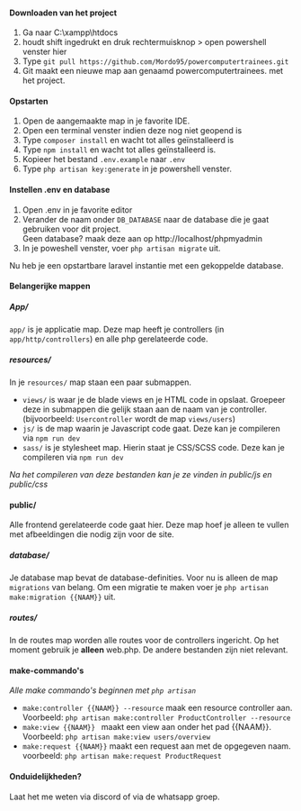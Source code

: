 #### Downloaden van het project
1. Ga naar C:\xampp\htdocs
2. houdt shift ingedrukt en druk rechtermuisknop > open powershell venster hier
3. Type `git pull https://github.com/Mordo95/powercomputertrainees.git`
4. Git maakt een nieuwe map aan genaamd powercomputertrainees. met het project.

#### Opstarten
1. Open de aangemaakte map in je favorite IDE.
2. Open een terminal venster indien deze nog niet geopend is
3. Type `composer install` en wacht tot alles geïnstalleerd is
4. Type `npm install` en wacht tot alles geïnstalleerd is.
5. Kopieer het bestand `.env.example` naar `.env`
6. Type `php artisan key:generate` in je powershell venster.

#### Instellen .env en database
1. Open .env in je favorite editor
2. Verander de naam onder `DB_DATABASE` naar de database die je gaat gebruiken voor dit project.  
Geen database? maak deze aan op http://localhost/phpmyadmin
3. In je poweshell venster, voer `php artisan migrate` uit.

Nu heb je een opstartbare laravel instantie met een gekoppelde database.

#### Belangerijke mappen
##### App/
`app/` is je applicatie map. Deze map heeft je controllers (in `app/http/controllers`) en alle php gerelateerde code.

##### resources/
In je `resources/` map staan een paar submappen. 
* `views/` is waar je de blade views en je HTML code in opslaat. Groepeer deze in submappen die gelijk staan aan de naam van je controller. (bijvoorbeeld: `Usercontroller` wordt de map `views/users`)
* `js/` is de map waarin je Javascript code gaat. Deze kan je compileren via `npm run dev`
* `sass/` is je stylesheet map. Hierin staat je CSS/SCSS code. Deze kan je compileren via `npm run dev`

*Na het compileren van deze bestanden kan je ze vinden in public/js en public/css*

#### public/
Alle frontend gerelateerde code gaat hier. Deze map hoef je alleen te vullen met afbeeldingen die nodig zijn voor de site.

##### database/
Je database map bevat de database-definities. Voor nu is alleen de map ` migrations` van belang. Om een migratie te maken voer je `php artisan make:migration {{NAAM}}` uit.

##### routes/
In de routes map worden alle routes voor de controllers ingericht. Op het moment gebruik je **alleen** web.php. De andere bestanden zijn niet relevant.

#### make-commando's
*Alle make commando's beginnen met `php artisan`*
* `make:controller {{NAAM}} --resource` maak een resource controller aan.  
Voorbeeld: `php artisan make:controller ProductController --resource`
* `make:view {{NAAM}} ` maakt een view aan onder het pad {{NAAM}}.  
Voorbeeld: `php artisan make:view users/overview`
* `make:request {{NAAM}}` maakt een request aan met de opgegeven naam.  
voorbeeld: `php artisan make:request ProductRequest`

#### Onduidelijkheden?
Laat het me weten via discord of via de whatsapp groep.
